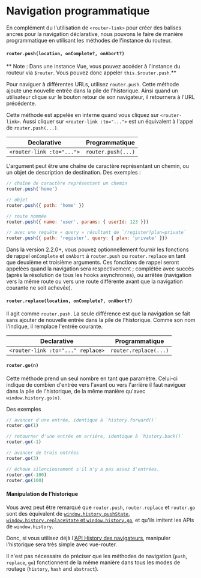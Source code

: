 # Navigation programmatique

En complément du l'utilisation de `<router-link>` pour créer des balises ancres pour la navigation déclarative, nous pouvons le faire de manière programmatique en utilisant les méthodes de l'instance du routeur.

#### `router.push(location, onComplete?, onAbort?)`

** Note : Dans une instance Vue, vous pouvez accéder à l'instance du routeur via `$router`. Vous pouvez donc appeler `this.$router.push`.**

Pour naviguer à différentes URLs, utilisez `router.push`. Cette méthode ajoute une nouvelle entrée dans la pile de l'historique. Ainsi quand un utilisateur clique sur le bouton retour de son navigateur, il retournera à l'URL précédente.

Cette méthode est appelée en interne quand vous cliquez sur `<router-link>`. Aussi cliquer sur `<router-link :to="...">` est un équivalent à l'appel de `router.push(...)`.

| Declarative | Programmatique |
|-------------|--------------|
| `<router-link :to="...">` | `router.push(...)` |

L'argument peut être une chaîne de caractère représentant un chemin, ou un objet de description de destination. Des exemples :

``` js
// chaîne de caractère représentant un chemin
router.push('home')

// objet
router.push({ path: 'home' })

// route nommée
router.push({ name: 'user', params: { userId: 123 }})

// avec une requête « query » résultant de `/register?plan=private`
router.push({ path: 'register', query: { plan: 'private' }})
```

Dans la version 2.2.0+, vous pouvez optionnellement fournir les fonctions de rappel `onComplete` et `onAbort` à `router.push` ou `router.replace` en tant que deuxième et troisième arguments. Ces fonctions de rappel seront appelées quand la navigation sera respectivement ; complétée avec succès (après la résolution de tous les hooks asynchrones), ou arrêtée (navigation vers la même route ou vers une route différente avant que la navigation courante ne soit achevée).

#### `router.replace(location, onComplete?, onAbort?)`

Il agit comme `router.push`. La seule différence est que la navigation se fait sans ajouter de nouvelle entrée dans la pile de l'historique. Comme son nom l'indique, il remplace l'entrée courante.

| Declarative | Programmatique |
|-------------|--------------|
| `<router-link :to="..." replace>` | `router.replace(...)` |


#### `router.go(n)`

Cette méthode prend un seul nombre en tant que paramètre. Celui-ci indique de combien d'entrée vers l'avant ou vers l'arrière il faut naviguer dans la pile de l'historique, de la même manière qu'avec `window.history.go(n)`.

Des exemples

``` js
// avancer d'une entrée, identique à `history.forward()`
router.go(1)

// retourner d'une entrée en arrière, identique à `history.back()`
router.go(-1)

// avancer de trois entrées
router.go(3)

// échoue silencieusement s'il n'y a pas assez d'entrées.
router.go(-100)
router.go(100)
```

#### Manipulation de l'historique

Vous avez peut être remarqué que `router.push`, `router.replace` et `router.go` sont des équivalent de [`window.history.pushState`, `window.history.replaceState` et `window.history.go`](https://developer.mozilla.org/fr-FR/docs/Web/API/History), et qu'ils imitent les APIs de `window.history`.

Donc, si vous utilisez déjà l'[API History des navigateurs](https://developer.mozilla.org/fr-FR/docs/Web/API/History_API), manipuler l'historique sera très simple avec vue-router.

Il n'est pas nécessaire de préciser que les méthodes de navigation (`push`, `replace`, `go`) fonctionnent de la même manière dans tous les modes de routage (`history`, `hash` and `abstract`).
